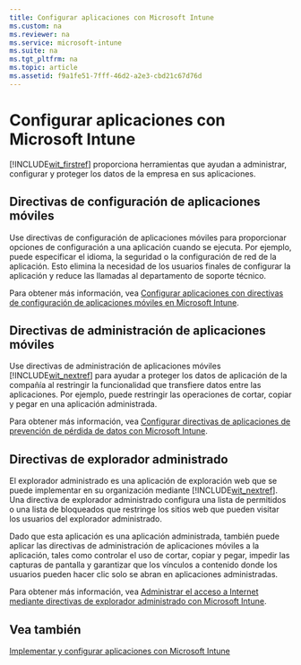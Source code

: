 ```yaml
---
title: Configurar aplicaciones con Microsoft Intune
ms.custom: na
ms.reviewer: na
ms.service: microsoft-intune
ms.suite: na
ms.tgt_pltfrm: na
ms.topic: article
ms.assetid: f9a1fe51-7fff-46d2-a2e3-cbd21c67d76d
---
```

# Configurar aplicaciones con Microsoft Intune
[!INCLUDE[wit_firstref](../Token/wit_firstref_md.md)] proporciona herramientas que ayudan a administrar, configurar y proteger los datos de la empresa en sus aplicaciones.

## Directivas de configuración de aplicaciones móviles
Use directivas de configuración de aplicaciones móviles para proporcionar opciones de configuración a una aplicación cuando se ejecuta. Por ejemplo, puede especificar el idioma, la seguridad o la configuración de red de la aplicación. Esto elimina la necesidad de los usuarios finales de configurar la aplicación y reduce las llamadas al departamento de soporte técnico.

Para obtener más información, vea [Configurar aplicaciones con directivas de configuración de aplicaciones móviles en Microsoft Intune](../Topic/Configure-apps-with-mobile-app-configuration-policies-in-Microsoft-Intune.md).

## Directivas de administración de aplicaciones móviles
Use directivas de administración de aplicaciones móviles [!INCLUDE[wit_nextref](../Token/wit_nextref_md.md)] para ayudar a proteger los datos de aplicación de la compañía al restringir la funcionalidad que transfiere datos entre las aplicaciones. Por ejemplo, puede restringir las operaciones de cortar, copiar y pegar en una aplicación administrada.

Para obtener más información, vea [Configurar directivas de aplicaciones de prevención de pérdida de datos con Microsoft Intune](../Topic/Configure-data-loss-prevention-app-policies-with-Microsoft-Intune.md).

## Directivas de explorador administrado
El explorador administrado es una aplicación de exploración web que se puede implementar en su organización mediante [!INCLUDE[wit_nextref](../Token/wit_nextref_md.md)]. Una directiva de explorador administrado configura una lista de permitidos o una lista de bloqueados que restringe los sitios web que pueden visitar los usuarios del explorador administrado.

Dado que esta aplicación es una aplicación administrada, también puede aplicar las directivas de administración de aplicaciones móviles a la aplicación, tales como controlar el uso de cortar, copiar y pegar, impedir las capturas de pantalla y garantizar que los vínculos a contenido donde los usuarios pueden hacer clic solo se abran en aplicaciones administradas.

Para obtener más información, vea [Administrar el acceso a Internet mediante directivas de explorador administrado con Microsoft Intune](../Topic/Manage-Internet-access-using-managed-browser-policies-with-Microsoft-Intune.md).

## Vea también
[Implementar y configurar aplicaciones con Microsoft Intune](../Topic/Deploy-and-configure-apps-with-Microsoft-Intune.md)

